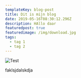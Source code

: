 ```yaml
---
templateKey: blog-post
title: Dit is mijn blog
date: 2019-05-16T08:30:12.296Z
description: HAllo daar
featuredpost: true
featuredimage: /img/download.jpg
tags:
  - tag 1
  - tag 2
---
```

![](/img/flavor_wheel.jpg "Test")

faklsjdalskdja
